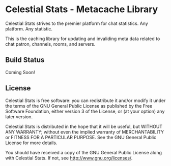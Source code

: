 # Celestial Stats - Metacache Library 

Celestial Stats strives to the premier platform for chat statistics. Any platform. Any statistic.

This is the caching library for updating and invaliding meta data related to chat patron, channels, rooms, and servers.

## Build Status

Coming Soon!

## License

Celestial Stats is free software: you can redistribute it and/or modify it under the terms of the GNU General Public License as published by the Free Software Foundation, either version 3 of the License, or (at your option) any later version.

Celestial Stats is distributed in the hope that it will be useful, but WITHOUT ANY WARRANTY; without even the implied warranty of MERCHANTABILITY or FITNESS FOR A PARTICULAR PURPOSE.  See the GNU General Public License for more details.

You should have received a copy of the GNU General Public License along with Celestial Stats.  If not, see <http://www.gnu.org/licenses/>.
